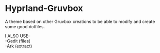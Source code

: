 # Hyprland-Gruvbox
A theme based on other Gruvbox creations to be able to modify and create some good dotfiles.

I ALSO USE:<br>
-Gedit (files)<br>
-Ark (extract)

